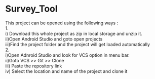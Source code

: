 # Survey_Tool
This project can be opened using the following ways :<br>
1.<br>
   i) Download this whole project as zip in local storage and unzip it.<br>
   ii)Open Android Studio and goto open projects<br>
   iii)Find the project folder and the project will get loaded automatically<br>
2.<br>
   i)Open Adnroid Studio and look for VCS option in menu bar.<br>
   ii)Goto VCS >> Git >> Clone<br>
   iii) Paste the repository link <br>
   iv) Select the location and name of the project and clone it<br>

